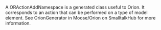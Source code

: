 A ORActionAddNamespace is a generated class useful to Orion. It corresponds to an action that can be performed on a type of model element. See OrionGenerator in Moose/Orion on SmalltalkHub for more information.